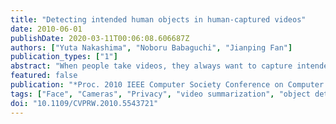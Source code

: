 ```yaml
---
title: "Detecting intended human objects in human-captured videos"
date: 2010-06-01
publishDate: 2020-03-11T00:06:08.606687Z
authors: ["Yuta Nakashima", "Noboru Babaguchi", "Jianping Fan"]
publication_types: ["1"]
abstract: "When people take videos, they always want to capture intended objects, which are essential for presenting what they want to express in their videos, and to share the intended objects with others. The concept of intended objects provide a novel perspective for video content analysis, and detecting intended objects may be beneficial for wide range of applications such as video understanding and semantics interpretation, video summarization, video adaptation, video privacy protection, and so on. In this paper, we focus on a particular type of intended objects, i.e., intended human objects, and an interesting method is developed for detecting intended human objects automatically from human-captured videos. We also investigate the correlation between intended human objects and visual attention. Our experimental results indicate that our method can successfully detect the intended human objects."
featured: false
publication: "*Proc. 2010 IEEE Computer Society Conference on Computer Vision and Pattern Recognition Workshops*"
tags: ["Face", "Cameras", "Privacy", "video summarization", "object detection", "Humans", "Video equipment", "Computer science", "Displays", "human captured video", "human object detection", "Object detection", "Pediatrics", "Protection", "semantics interpretation", "video adaptation", "video content analysis", "video privacy protection", "video recording"]
doi: "10.1109/CVPRW.2010.5543721"
---
```


